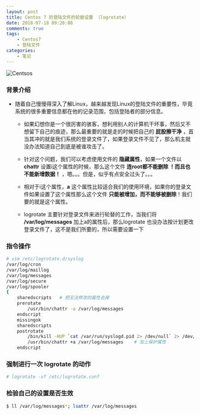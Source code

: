 ```yaml
---
layout: post
title: Centos 7 的登陆文件的轮替设置 （logrotate）
date: 2018-07-18 09:26:08
comments: true
tags:
    - Centos7
    - 登陆文件
categories:
    - 笔记
---
```


![Centsos](https://s1.ax1x.com/2018/10/12/iNVDeI.png)

### 背景介绍

<!-- more -->

* 随着自己慢慢得深入了解Linux，越来越发现Linux的登陆文件的重要性，毕竟系统的很多重要信息都在他的记录范围，包括登陆者的部分信息。

    * 如果幻想你是一个很厉害的骇客，想利用别人的计算机干坏事，然后又不想留下自己的痕迹，那么最重要的就是走的时候把自己的 **屁股擦干净** ，首当其冲的就是我们系统的登录文件了，如果登录文件不见了，那么机主就没办法知道自己到底是被谁攻击了。

    * 针对这个问题，我们可以考虑使用文件的 **隐藏属性**，如果一个文件以 **chattr** 设置i这个属性的时候，那么这个文件 **连root都不能删除 ！而且也不能新增数据！** ，嗯。。。但是，似乎有点安全过头了。。。

    * 相对于i这个属性，**a** 这个属性比较适合我们的使用环境，如果你的登录文件如果设置了这个属性那么这个文件 **只能被增加，而不能够被删除**！我们要的就是这个属性。

    * logrotate 主要针对登录文件来进行轮替的工作，当我们将 **/var/log/messages** 加上a的属性后，那么logrotate 也没办法按计划更改登录文件了，这不是我们所要的，所以需要设置一下

### 指令操作

```bash
# vim /etc/logrotate.d/syslog
/var/log/cron
/var/log/maillog
/var/log/messages
/var/log/secure
/var/log/spooler
{
    sharedscripts   # 把无法修改的属性去掉
    prerotate
        /usr/bin/chattr -a /var/log/messages
    endscript
    missingok
    sharedscripts
    postrotate
    	/bin/kill -HUP `cat /var/run/syslogd.pid 2> /dev/null` 2> /dev/null || true
        /usr/bin/chattr +a /var/log/messages    # 加上保护属性
    endscript
```

### 强制进行一次 logrotate 的动作
```bash
# logrotate -vf /etc/logrotate.conf
```

### 检验自己的设置是否生效
```bash
$ ll /var/log/messages*; lsattr /var/log/messages
```




